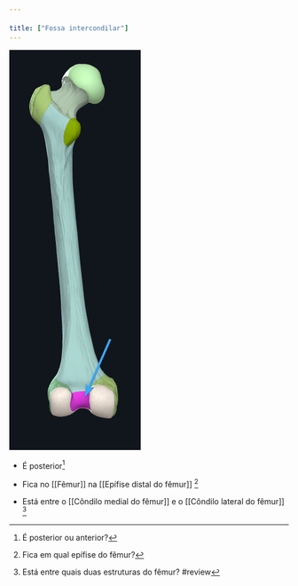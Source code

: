 ```yaml
---

title: ["Fossa intercondilar"]
---
```

![Pasted image 20210413153859.png](Pasted%20image%2020210413153859.png)
+ É posterior[^58438]

[^58438]: É posterior ou anterior?

+ Fica no [[Fêmur]] na [[Epífise distal do fêmur]] [^64842]

[^64842]: Fica em qual epífise do fêmur?

+ Está entre o [[Côndilo medial do fêmur]] e o [[Côndilo lateral do fêmur]] [^942308]

[^942308]: Está entre quais duas estruturas do fêmur?
#review 
